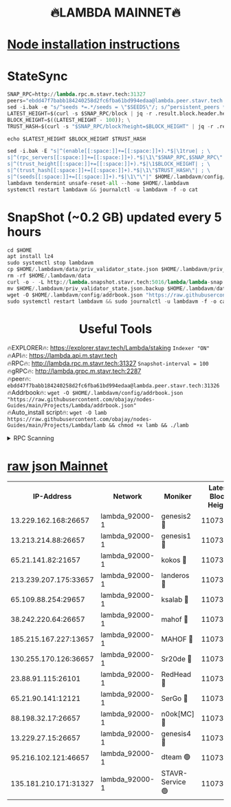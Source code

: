 <h1 align="center"> 🔥LAMBDA MAINNET🔥</h1>


[Node installation instructions](https://github.com/obajay/nodes-Guides/tree/main/Projects/Lambda)
=


# StateSync
```python
SNAP_RPC=http://lambda.rpc.m.stavr.tech:31327
peers="ebdd47f7babb184240258d2fc6fba61bd994edaa@lambda.peer.stavr.tech:31326" 
sed -i.bak -e "s/^seeds *=.*/seeds = \"$SEEDS\"/; s/^persistent_peers *=.*/persistent_peers = \"$PEERS\"/" $HOME/.lambdavm/config/config.toml
LATEST_HEIGHT=$(curl -s $SNAP_RPC/block | jq -r .result.block.header.height); \
BLOCK_HEIGHT=$((LATEST_HEIGHT - 100)); \
TRUST_HASH=$(curl -s "$SNAP_RPC/block?height=$BLOCK_HEIGHT" | jq -r .result.block_id.hash)

echo $LATEST_HEIGHT $BLOCK_HEIGHT $TRUST_HASH

sed -i.bak -E "s|^(enable[[:space:]]+=[[:space:]]+).*$|\1true| ; \
s|^(rpc_servers[[:space:]]+=[[:space:]]+).*$|\1\"$SNAP_RPC,$SNAP_RPC\"| ; \
s|^(trust_height[[:space:]]+=[[:space:]]+).*$|\1$BLOCK_HEIGHT| ; \
s|^(trust_hash[[:space:]]+=[[:space:]]+).*$|\1\"$TRUST_HASH\"| ; \
s|^(seeds[[:space:]]+=[[:space:]]+).*$|\1\"\"|" $HOME/.lambdavm/config/config.toml
lambdavm tendermint unsafe-reset-all --home $HOME/.lambdavm
systemctl restart lambdavm && journalctl -u lambdavm -f -o cat

```
# SnapShot (~0.2 GB) updated every 5 hours
```python
cd $HOME
apt install lz4
sudo systemctl stop lambdavm
cp $HOME/.lambdavm/data/priv_validator_state.json $HOME/.lambdavm/priv_validator_state.json.backup
rm -rf $HOME/.lambdavm/data
curl -o - -L http://lambda.snapshot.stavr.tech:5016/lambda/lambda-snap.tar.lz4 | lz4 -c -d - | tar -x -C $HOME/.lambdavm --strip-components 2
mv $HOME/.lambdavm/priv_validator_state.json.backup $HOME/.lambdavm/data/priv_validator_state.json
wget -O $HOME/.lambdavm/config/addrbook.json "https://raw.githubusercontent.com/obajay/nodes-Guides/main/Projects/Lambda/addrbook.json"
sudo systemctl restart lambdavm && sudo journalctl -u lambdavm -f -o cat
```
 <h1 align="center"> Useful Tools</h1>

🔥EXPLORER🔥:      https://explorer.stavr.tech/Lambda/staking	        `Indexer "ON"` \
🔥API🔥: 			 		 https://lambda.api.m.stavr.tech \
🔥RPC🔥:           http://lambda.rpc.m.stavr.tech:31327	              `Snapshot-interval = 100` \
🔥gRPC🔥:          http://lambda.grpc.m.stavr.tech:2287 \
🔥peer🔥:					 `ebdd47f7babb184240258d2fc6fba61bd994edaa@lambda.peer.stavr.tech:31326` \
🔥Addrbook🔥:    ```wget -O $HOME/.lambdavm/config/addrbook.json "https://raw.githubusercontent.com/obajay/nodes-Guides/main/Projects/Lambda/addrbook.json"``` \
🔥Auto_install script🔥: ```wget -O lamb https://raw.githubusercontent.com/obajay/nodes-Guides/main/Projects/Lambda/lamb && chmod +x lamb && ./lamb```


<details>
<summary>RPC Scanning</summary>

<h2 align="center"> We scan nodes in real time every 4 hours. And we provide the final result of RPC endpoints.
We cannot influence the operation of these nodes in any way. </h2>


```python
If Voting Power is higher than 0 --> then the Node is a validator of the network and may be subject to attack and be a potential threat to the chain.
```
```python
We marked such validators with a red symbol
```

</details>

[raw json Mainnet](https://rpc-check.lambm.stavr.tech/lambm/rpc-lambm-result.json)
=


<table><tr><th>IP-Address</th><th>Network</th><th>Moniker</th><th>Latest Block Height</th><th>Earliest Block Height</th><th>Catching Up</th><th>Tx Index</th><th>Voting Power</th><th>Scan Time</th></tr><tr><td>13.229.162.168:26657</td><td>lambda_92000-1</td><td>genesis2 🔴</td><td>11073102</td><td>1</td><td>False</td><td>on</td><td>16688940</td><td>2024-01-11T19:13:02.922089896UTC</td></tr><tr><td>13.213.214.88:26657</td><td>lambda_92000-1</td><td>genesis1 🔴</td><td>11073104</td><td>1</td><td>False</td><td>on</td><td>107835</td><td>2024-01-11T19:13:07.915014502UTC</td></tr><tr><td>65.21.141.82:21657</td><td>lambda_92000-1</td><td>kokos 🔴</td><td>11073105</td><td>7716001</td><td>False</td><td>off</td><td>546765</td><td>2024-01-11T19:13:10.431412980UTC</td></tr><tr><td>213.239.207.175:33657</td><td>lambda_92000-1</td><td>landeros 🔴</td><td>11073101</td><td>8136001</td><td>False</td><td>off</td><td>1252335</td><td>2024-01-11T19:12:56.732565213UTC</td></tr><tr><td>65.109.88.254:29657</td><td>lambda_92000-1</td><td>ksalab 🔴</td><td>11073106</td><td>8715001</td><td>False</td><td>on</td><td>507955</td><td>2024-01-11T19:13:13.712108382UTC</td></tr><tr><td>38.242.220.64:26657</td><td>lambda_92000-1</td><td>mahof 🔴</td><td>11073099</td><td>10131001</td><td>False</td><td>off</td><td>770350</td><td>2024-01-11T19:12:50.373223052UTC</td></tr><tr><td>185.215.167.227:13657</td><td>lambda_92000-1</td><td>MAHOF 🔴</td><td>11073103</td><td>10134001</td><td>False</td><td>on</td><td>2051510</td><td>2024-01-11T19:13:06.617094772UTC</td></tr><tr><td>130.255.170.126:36657</td><td>lambda_92000-1</td><td>Sr20de 🔴</td><td>11073101</td><td>10715001</td><td>False</td><td>off</td><td>674854</td><td>2024-01-11T19:12:57.184290831UTC</td></tr><tr><td>23.88.91.115:26101</td><td>lambda_92000-1</td><td>RedHead 🔴</td><td>11073101</td><td>10973101</td><td>False</td><td>off</td><td>553202</td><td>2024-01-11T19:12:57.415725043UTC</td></tr><tr><td>65.21.90.141:12121</td><td>lambda_92000-1</td><td>SerGo 🔴</td><td>11073106</td><td>10973106</td><td>False</td><td>off</td><td>10611849</td><td>2024-01-11T19:13:14.092129517UTC</td></tr><tr><td>88.198.32.17:26657</td><td>lambda_92000-1</td><td>n0ok[MC] 🔴</td><td>11073106</td><td>10973106</td><td>False</td><td>off</td><td>1578630</td><td>2024-01-11T19:13:17.158727060UTC</td></tr><tr><td>13.229.27.15:26657</td><td>lambda_92000-1</td><td>genesis4 🔴</td><td>11073103</td><td>11043001</td><td>False</td><td>on</td><td>9763079</td><td>2024-01-11T19:13:06.259593201UTC</td></tr><tr><td>95.216.102.121:46657</td><td>lambda_92000-1</td><td>dteam 🟢</td><td>11073106</td><td>11071401</td><td>False</td><td>off</td><td>0</td><td>2024-01-11T19:13:13.266558256UTC</td></tr><tr><td>135.181.210.171:31327</td><td>lambda_92000-1</td><td>STAVR-Service 🟢</td><td>11073106</td><td>11072001</td><td>False</td><td>on</td><td>0</td><td>2024-01-11T19:13:12.820103484UTC</td></tr></table>
